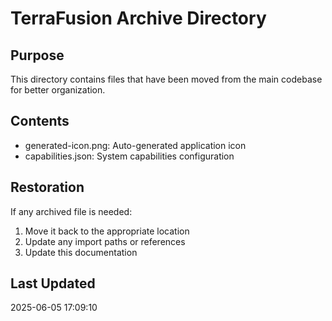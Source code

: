 ﻿# TerraFusion Archive Directory

## Purpose
This directory contains files that have been moved from the main codebase for better organization.

## Contents
- generated-icon.png: Auto-generated application icon
- capabilities.json: System capabilities configuration

## Restoration
If any archived file is needed:
1. Move it back to the appropriate location
2. Update any import paths or references
3. Update this documentation

## Last Updated
2025-06-05 17:09:10

